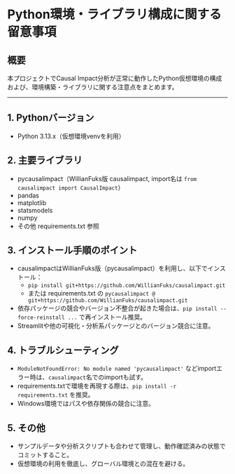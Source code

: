 # Python環境・ライブラリ構成に関する留意事項

## 概要
本プロジェクトでCausal Impact分析が正常に動作したPython仮想環境の構成および、環境構築・ライブラリに関する注意点をまとめます。

---

## 1. Pythonバージョン
- Python 3.13.x（仮想環境venvを利用）

## 2. 主要ライブラリ
- pycausalimpact（WillianFuks版 causalimpact, import名は `from causalimpact import CausalImpact`）
- pandas
- matplotlib
- statsmodels
- numpy
- その他 requirements.txt 参照

## 3. インストール手順のポイント
- causalimpactはWillianFuks版（pycausalimpact）を利用し、以下でインストール：
  - `pip install git+https://github.com/WillianFuks/causalimpact.git`
  - または requirements.txt の `pycausalimpact @ git+https://github.com/WillianFuks/causalimpact.git`
- 依存パッケージの競合やバージョン不整合が起きた場合は、`pip install --force-reinstall ...` で再インストール推奨。
- Streamlitや他の可視化・分析系パッケージとのバージョン競合に注意。

## 4. トラブルシューティング
- `ModuleNotFoundError: No module named 'pycausalimpact'` などimportエラー時は、`causalimpact`名でのimportも試す。
- requirements.txtで環境を再現する際は、`pip install -r requirements.txt` を推奨。
- Windows環境ではパスや依存関係の競合に注意。

## 5. その他
- サンプルデータや分析スクリプトも合わせて管理し、動作確認済みの状態でコミットすること。
- 仮想環境の利用を徹底し、グローバル環境との混在を避ける。 